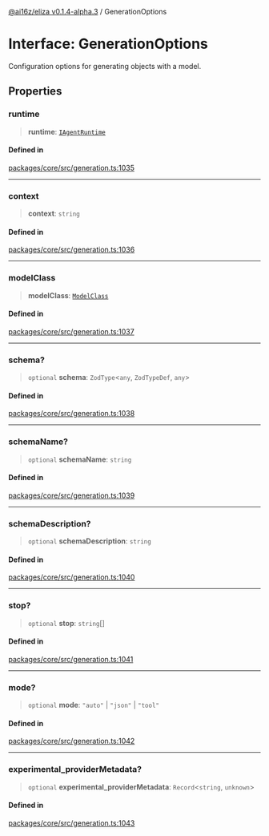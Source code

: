 [@ai16z/eliza v0.1.4-alpha.3](../index.md) / GenerationOptions

# Interface: GenerationOptions

Configuration options for generating objects with a model.

## Properties

### runtime

> **runtime**: [`IAgentRuntime`](IAgentRuntime.md)

#### Defined in

[packages/core/src/generation.ts:1035](https://github.com/ai16z/eliza/blob/main/packages/core/src/generation.ts#L1035)

***

### context

> **context**: `string`

#### Defined in

[packages/core/src/generation.ts:1036](https://github.com/ai16z/eliza/blob/main/packages/core/src/generation.ts#L1036)

***

### modelClass

> **modelClass**: [`ModelClass`](../enumerations/ModelClass.md)

#### Defined in

[packages/core/src/generation.ts:1037](https://github.com/ai16z/eliza/blob/main/packages/core/src/generation.ts#L1037)

***

### schema?

> `optional` **schema**: `ZodType`\<`any`, `ZodTypeDef`, `any`\>

#### Defined in

[packages/core/src/generation.ts:1038](https://github.com/ai16z/eliza/blob/main/packages/core/src/generation.ts#L1038)

***

### schemaName?

> `optional` **schemaName**: `string`

#### Defined in

[packages/core/src/generation.ts:1039](https://github.com/ai16z/eliza/blob/main/packages/core/src/generation.ts#L1039)

***

### schemaDescription?

> `optional` **schemaDescription**: `string`

#### Defined in

[packages/core/src/generation.ts:1040](https://github.com/ai16z/eliza/blob/main/packages/core/src/generation.ts#L1040)

***

### stop?

> `optional` **stop**: `string`[]

#### Defined in

[packages/core/src/generation.ts:1041](https://github.com/ai16z/eliza/blob/main/packages/core/src/generation.ts#L1041)

***

### mode?

> `optional` **mode**: `"auto"` \| `"json"` \| `"tool"`

#### Defined in

[packages/core/src/generation.ts:1042](https://github.com/ai16z/eliza/blob/main/packages/core/src/generation.ts#L1042)

***

### experimental\_providerMetadata?

> `optional` **experimental\_providerMetadata**: `Record`\<`string`, `unknown`\>

#### Defined in

[packages/core/src/generation.ts:1043](https://github.com/ai16z/eliza/blob/main/packages/core/src/generation.ts#L1043)
